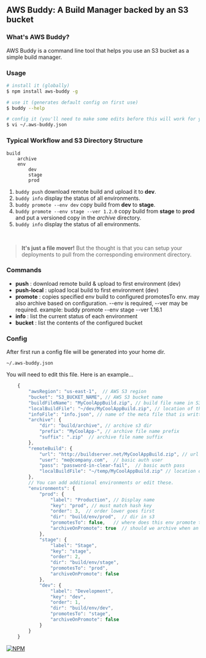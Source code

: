 ## AWS Buddy: A Build Manager backed by an S3 bucket


### What's AWS Buddy?

AWS Buddy is a command line tool that helps you use an S3 bucket as a simple build manager.


### Usage

```sh
# install it (globally)
$ npm install aws-buddy -g

# use it (generates default config on first use)
$ buddy --help

# config it (you'll need to make some edits before this will work for you)
$ vi ~/.aws-buddy.json
```

### Typical Workflow and S3 Directory Structure
```
build
    archive
    env
        dev
        stage
        prod
```
 1. ``buddy push`` download remote build and upload it to **dev**.
 1. ``buddy info`` display the status of all environments.
 1. ``buddy promote --env dev`` copy build from **dev** to **stage**.
 1. ``buddy promote --env stage --ver 1.2.0`` copy build from **stage** to **prod** and put a versioned copy in the *archive* directory.
 1. ``buddy info`` display the status of all environments.


<br/>

> **It's just a file mover!**  But the thought is that you can setup your deployments to pull from the corresponding environment directory.



### Commands

  - **push** : download remote build & upload to first environment (dev)
  - **push-local** : upload local build to first environment (dev)
  - **promote** : copies specified env build to configured promotesTo env. may also archive based on configuration. --env is required, --ver may be required. example: buddy promote --env stage --ver 1.16.1
  - **info** : list the current status of each environment
  - **bucket** : list the contents of the configured bucket


### Config

After first run a config file will be generated into your home dir.  

``~/.aws-buddy.json``


You will need to edit this file.  Here is an example...
```javascript
    {
        "awsRegion": "us-east-1",  // AWS S3 region
        "bucket": "S3_BUCKET_NAME", // AWS S3 bucket name
        "buildFileName": "MyCoolAppBuild.zip", // build file name in S3
        "localBuildFile": "~/dev/MyCoolAppBuild.zip", // location of the local build file, used in the push-local cmd
        "infoFile": "info.json", // name of the meta file that is written to S3
        "archive": {
            "dir": "build/archive", // archive s3 dir
            "prefix": "MyCoolApp-", // archive file name prefix
            "suffix": ".zip"  // archive file name suffix
        },
        "remoteBuild": {
            "url": "http://buildserver.net/MyCoolAppBuild.zip", // url to download remote build, used in push cmd
            "user": "me@company.com",  // basic auth user
            "pass": "password-in-clear-fail",  // basic auth pass
            "localBuildFile": "~/temp/MyCoolAppBuild.zip" // location on local machine to save the downloaded build
        },
        // You can add additional environments or edit these.
        "environments": {
            "prod": {
                "label": "Production", // Display name
                "key": "prod", // must match hash key
                "order": 3,  // order lower goes first
                "dir": "build/env/prod",  // dir in s3
                "promotesTo": false,   // where does this env promote to
                "archiveOnPromote": true  // should we archive when an env is promoted to this env
            },
            "stage": {
                "label": "Stage",
                "key": "stage",
                "order": 2,
                "dir": "build/env/stage",
                "promotesTo": "prod",
                "archiveOnPromote": false
            },
            "dev": {
                "label": "Development",
                "key": "dev",
                "order": 1,
                "dir": "build/env/dev",
                "promotesTo": "stage",
                "archiveOnPromote": false
            }
        }
    }
```


[![NPM](https://nodei.co/npm/aws-buddy.png?downloads=true)](https://www.npmjs.com/package/aws-buddy)
